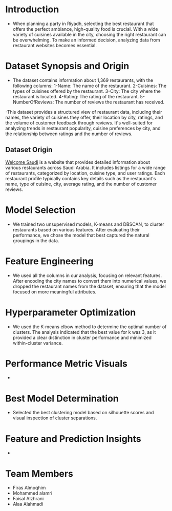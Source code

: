 # Introduction 
- When planning a party in Riyadh, selecting the best restaurant that offers the perfect ambiance, high-quality food is crucial. With a wide variety of cuisines available in the city, choosing the right restaurant can be overwhelming. To make an informed decision, analyzing data from restaurant websites becomes essential.

# Dataset Synopsis and Origin
- The dataset contains information about 1,369 restaurants, with the following columns:
1-Name: The name of the restaurant.
2-Cuisines: The types of cuisines offered by the restaurant.
3-City: The city where the restaurant is located.
4-Rating: The rating of the restaurant.
5-NumberOfReviews: The number of reviews the restaurant has received.
  
-This dataset provides a structured view of restaurant data, including their names, the variety of cuisines they offer, their location by city, ratings, and the volume of customer feedback through reviews. It's well-suited for analyzing trends in restaurant popularity, cuisine preferences by city, and the relationship between ratings and the number of reviews. 
## Dataset Origin
[Welcome Saudi](https://welcomesaudi.com/restaurant) is a website that provides detailed information about various restaurants across Saudi Arabia. It includes listings for a wide range of restaurants, categorized by location, cuisine type, and user ratings. Each restaurant profile typically contains key details such as the restaurant's name, type of cuisine, city, average rating, and the number of customer reviews.

# Model Selection
- We trained two unsupervised models, K-means and DBSCAN, to cluster restaurants based on various features. After evaluating their performance, we chose the model that best captured the natural groupings in the data.

# Feature Engineering
- We used all the columns in our analysis, focusing on relevant features. After encoding the city names to convert them into numerical values, we dropped the restaurant names from the dataset, ensuring that the model focused on more meaningful attributes.

# Hyperparameter Optimization 
- We used the K-means elbow method to determine the optimal number of clusters. The analysis indicated that the best value for k was 3, as it provided a clear distinction in cluster performance and minimized within-cluster variance.

# Performance Metric Visuals 
- 



# Best Model Determination 
- Selected the best clustering model based on silhouette scores and visual inspection of cluster separations.


# Feature and Prediction Insights 
-






# Team Members 
- Firas Almoqhim
- Mohammed alamri
- Faisal Alzhrani
- Alaa Alahmadi
